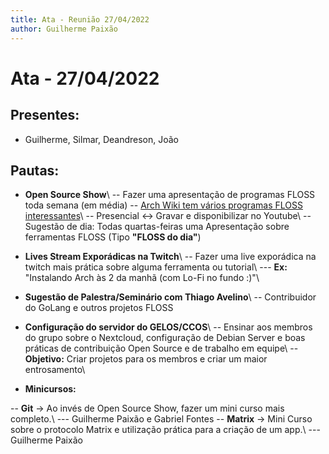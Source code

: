```yaml
---
title: Ata - Reunião 27/04/2022
author: Guilherme Paixão
---
```


# Ata - 27/04/2022

## Presentes:
- Guilherme, Silmar, Deandreson, João

## Pautas:

- **Open Source Show**\\
--  Fazer uma apresentação de programas FLOSS toda semana (em média)
--  [Arch Wiki tem vários programas FLOSS interessantes](https://wiki.archlinux.org/title/List_of_applications)\\
--  Presencial <-> Gravar e disponibilizar no Youtube\\
--  Sugestão de dia: Todas quartas-feiras uma Apresentação sobre ferramentas FLOSS (Tipo **"FLOSS do dia"**)

- **Lives Stream Exporádicas na Twitch**\\
-- Fazer uma live exporádica na twitch mais prática sobre alguma ferramenta ou tutorial\\
--- **Ex:** "Instalando Arch às 2 da manhã (com Lo-Fi no fundo :)"\\

- **Sugestão de Palestra/Seminário com Thiago Avelino**\\
-- Contribuidor do GoLang e outros projetos FLOSS

- **Configuração do servidor do GELOS/CCOS**\\
-- Ensinar aos membros do grupo sobre o Nextcloud, configuração de Debian Server e boas práticas de contribuição Open Source e de trabalho em equipe\\
-- **Objetivo:** Criar projetos para os membros e criar um maior entrosamento\\

- **Minicursos:**

-- **Git** -> Ao invés de Open Source Show, fazer um mini curso mais completo.\\
--- Guilherme Paixão e Gabriel Fontes
--  **Matrix** -> Mini Curso sobre o protocolo Matrix e utilização prática para a criação de um app.\\
---  Guilherme Paixão
